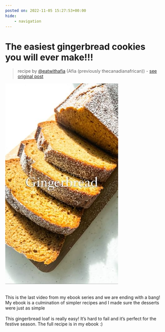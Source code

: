 ```yaml
---
posted on: 2022-11-05 15:27:53+00:00
hide:
    - navigation
---
```


# The easiest gingerbread cookies you will ever make!!!  

> recipe by [@eatwithafia](https://www.instagram.com/eatwithafia/) 
(Afia (previously thecanadianafrican)) - [see original post](https://instagram.com/p/CklZJUUDG5k)

![](../img/eatwithafia_05-11-2022_1511.png)

\
This is the last video from my ebook series and we are ending with a bang! My ebook is a culmination of simpler recipes and I made sure the desserts were just as simple\
\
This gingerbread loaf is really easy! It’s hard to fail and it’s perfect for the festive season. The full recipe is in my ebook :) 